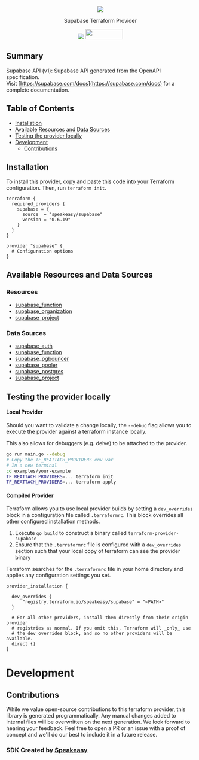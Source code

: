 

<div align="center">
    <img src="https://github.com/user-attachments/assets/02bd5126-6c8a-4c69-bc6d-8c70b5f5cecb"/>
    <p>Supabase Terraform Provider</p>
    <a href="https://www.speakeasy.com/?utm_source=supabase&utm_campaign=terraform"><img src="https://custom-icon-badges.demolab.com/badge/-Built%20By%20Speakeasy-212015?style=for-the-badge&logoColor=FBE331&logo=speakeasy&labelColor=545454" /></a>
    <a href="https://opensource.org/licenses/MIT">
        <img src="https://img.shields.io/badge/License-MIT-blue.svg" style="width: 100px; height: 28px;" />
    </a>
</div>

<!-- Start Summary [summary] -->
## Summary

Supabase API (v1): Supabase API generated from the OpenAPI specification.<br>Visit [https://supabase.com/docs](https://supabase.com/docs) for a complete documentation.
<!-- End Summary [summary] -->

<!-- Start Table of Contents [toc] -->
## Table of Contents
<!-- $toc-max-depth=2 -->
  * [Installation](#installation)
  * [Available Resources and Data Sources](#available-resources-and-data-sources)
  * [Testing the provider locally](#testing-the-provider-locally)
* [Development](#development)
  * [Contributions](#contributions)

<!-- End Table of Contents [toc] -->

<!-- Start Installation [installation] -->
## Installation

To install this provider, copy and paste this code into your Terraform configuration. Then, run `terraform init`.

```hcl
terraform {
  required_providers {
    supabase = {
      source  = "speakeasy/supabase"
      version = "0.6.19"
    }
  }
}

provider "supabase" {
  # Configuration options
}
```
<!-- End Installation [installation] -->

<!-- Start Available Resources and Data Sources [operations] -->
## Available Resources and Data Sources

### Resources

* [supabase_function](docs/resources/function.md)
* [supabase_organization](docs/resources/organization.md)
* [supabase_project](docs/resources/project.md)
### Data Sources

* [supabase_auth](docs/data-sources/auth.md)
* [supabase_function](docs/data-sources/function.md)
* [supabase_pgbouncer](docs/data-sources/pgbouncer.md)
* [supabase_pooler](docs/data-sources/pooler.md)
* [supabase_postgres](docs/data-sources/postgres.md)
* [supabase_project](docs/data-sources/project.md)
<!-- End Available Resources and Data Sources [operations] -->

<!-- Start Testing the provider locally [usage] -->
## Testing the provider locally

#### Local Provider

Should you want to validate a change locally, the `--debug` flag allows you to execute the provider against a terraform instance locally.

This also allows for debuggers (e.g. delve) to be attached to the provider.

```sh
go run main.go --debug
# Copy the TF_REATTACH_PROVIDERS env var
# In a new terminal
cd examples/your-example
TF_REATTACH_PROVIDERS=... terraform init
TF_REATTACH_PROVIDERS=... terraform apply
```

#### Compiled Provider

Terraform allows you to use local provider builds by setting a `dev_overrides` block in a configuration file called `.terraformrc`. This block overrides all other configured installation methods.

1. Execute `go build` to construct a binary called `terraform-provider-supabase`
2. Ensure that the `.terraformrc` file is configured with a `dev_overrides` section such that your local copy of terraform can see the provider binary

Terraform searches for the `.terraformrc` file in your home directory and applies any configuration settings you set.

```
provider_installation {

  dev_overrides {
      "registry.terraform.io/speakeasy/supabase" = "<PATH>"
  }

  # For all other providers, install them directly from their origin provider
  # registries as normal. If you omit this, Terraform will _only_ use
  # the dev_overrides block, and so no other providers will be available.
  direct {}
}
```
<!-- End Testing the provider locally [usage] -->

<!-- Placeholder for Future Speakeasy SDK Sections -->

# Development

## Contributions

While we value open-source contributions to this terraform provider, this library is generated programmatically. Any manual changes added to internal files will be overwritten on the next generation.
We look forward to hearing your feedback. Feel free to open a PR or an issue with a proof of concept and we'll do our best to include it in a future release. 

### SDK Created by [Speakeasy](https://www.speakeasy.com/?utm_source=supabase&utm_campaign=terraform)
